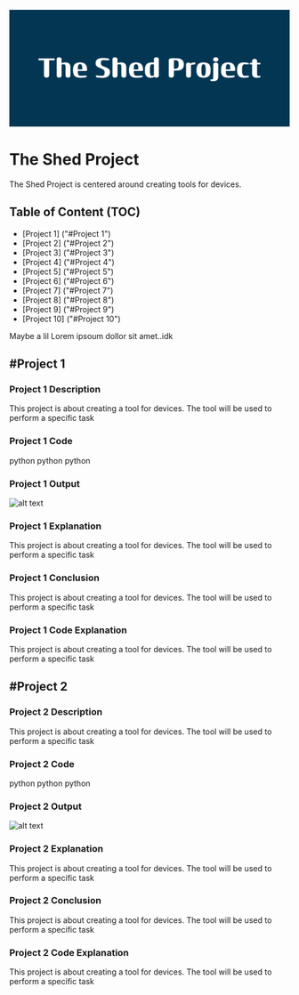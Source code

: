 ![alt text](The_Shed_Project.png)
# The Shed Project
 The Shed Project is centered around creating tools for devices.

## Table of Content (TOC)

 - [Project 1] ("#Project 1")
 - [Project 2] ("#Project 2")
 - [Project 3] ("#Project 3")
 - [Project 4] ("#Project 4")
 - [Project 5] ("#Project 5")
 - [Project 6] ("#Project 6")
 - [Project 7] ("#Project 7")
 - [Project 8] ("#Project 8")
 - [Project 9] ("#Project 9")
 - [Project 10] ("#Project 10")

 Maybe a lil Lorem ipsoum dollor sit amet..idk 

## #Project 1
### Project 1 Description
This project is about creating a tool for devices. The tool will be used to perform a specific task
### Project 1 Code
python
python
python
### Project 1 Output
![alt text](Project_1.png)
### Project 1 Explanation
This project is about creating a tool for devices. The tool will be used to perform a specific task
### Project 1 Conclusion
This project is about creating a tool for devices. The tool will be used to perform a specific task
### Project 1 Code Explanation
This project is about creating a tool for devices. The tool will be used to perform a specific task


## #Project 2
### Project 2 Description
This project is about creating a tool for devices. The tool will be used to perform a specific task
### Project 2 Code
python
python
python
### Project 2 Output
![alt text](Project_2.png)
### Project 2 Explanation
This project is about creating a tool for devices. The tool will be used to perform a specific task
### Project 2 Conclusion
This project is about creating a tool for devices. The tool will be used to perform a specific task
### Project 2 Code Explanation
This project is about creating a tool for devices. The tool will be used to perform a specific task
